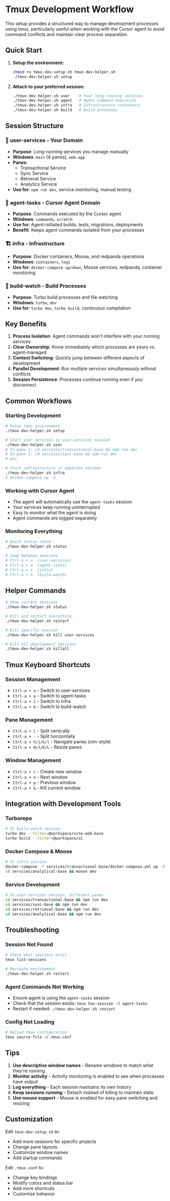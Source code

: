 # Tmux Development Workflow

This setup provides a structured way to manage development processes using tmux, particularly useful when working with the Cursor agent to avoid command conflicts and maintain clear process separation.

## Quick Start

1. **Setup the environment:**
   ```bash
   chmod +x tmux-dev-setup.sh tmux-dev-helper.sh
   ./tmux-dev-helper.sh setup
   ```

2. **Attach to your preferred session:**
   ```bash
   ./tmux-dev-helper.sh user    # Your long-running services
   ./tmux-dev-helper.sh agent   # Agent command execution
   ./tmux-dev-helper.sh infra   # Infrastructure containers
   ./tmux-dev-helper.sh build   # Build processes
   ```

## Session Structure

### 📱 **user-services** - Your Domain
- **Purpose**: Long-running services you manage manually
- **Windows**: `main` (4 panes), `web-app`
- **Panes**: 
  - Transactional Service
  - Sync Service  
  - Retrieval Service
  - Analytics Service
- **Use for**: `npm run dev`, service monitoring, manual testing

### 🤖 **agent-tasks** - Cursor Agent Domain
- **Purpose**: Commands executed by the Cursor agent
- **Windows**: `commands`, `scratch`
- **Use for**: Agent-initiated builds, tests, migrations, deployments
- **Benefit**: Keeps agent commands isolated from your processes

### 🏗️ **infra** - Infrastructure
- **Purpose**: Docker containers, Moose, and redpanda operations
- **Windows**: `containers`, `logs`
- **Use for**: `docker-compose up/down`, Moose services, redpanda, container monitoring

### 🔧 **build-watch** - Build Processes
- **Purpose**: Turbo build processes and file watching
- **Windows**: `turbo`, `dev`
- **Use for**: `turbo dev`, `turbo build`, continuous compilation

## Key Benefits

1. **Process Isolation**: Agent commands won't interfere with your running services
2. **Clear Ownership**: Know immediately which processes are yours vs. agent-managed
3. **Context Switching**: Quickly jump between different aspects of development
4. **Parallel Development**: Run multiple services simultaneously without conflicts
5. **Session Persistence**: Processes continue running even if you disconnect

## Common Workflows

### Starting Development
```bash
# Setup tmux environment
./tmux-dev-helper.sh setup

# Start your services in user-services session
./tmux-dev-helper.sh user
# In pane 1: cd services/transactional-base && npm run dev
# In pane 2: cd services/sync-base && npm run dev
# etc.

# Start infrastructure in separate session
./tmux-dev-helper.sh infra
# docker-compose up -d
```

### Working with Cursor Agent
- The agent will automatically use the `agent-tasks` session
- Your services keep running uninterrupted
- Easy to monitor what the agent is doing
- Agent commands are logged separately

### Monitoring Everything
```bash
# Quick status check
./tmux-dev-helper.sh status

# Jump between sessions
# Ctrl-a + u  (user-services)
# Ctrl-a + a  (agent-tasks)
# Ctrl-a + i  (infra)
# Ctrl-a + b  (build-watch)
```

## Helper Commands

```bash
# Show current sessions
./tmux-dev-helper.sh status

# Kill and restart everything
./tmux-dev-helper.sh restart

# Kill specific session
./tmux-dev-helper.sh kill user-services

# Kill all development sessions
./tmux-dev-helper.sh killall
```

## Tmux Keyboard Shortcuts

### Session Management
- `Ctrl-a + u` - Switch to user-services
- `Ctrl-a + a` - Switch to agent-tasks  
- `Ctrl-a + i` - Switch to infra
- `Ctrl-a + b` - Switch to build-watch

### Pane Management
- `Ctrl-a + |` - Split vertically
- `Ctrl-a + -` - Split horizontally
- `Ctrl-a + h/j/k/l` - Navigate panes (vim-style)
- `Ctrl-a + H/J/K/L` - Resize panes

### Window Management
- `Ctrl-a + c` - Create new window
- `Ctrl-a + n` - Next window
- `Ctrl-a + p` - Previous window
- `Ctrl-a + &` - Kill current window

## Integration with Development Tools

### Turborepo
```bash
# In build-watch session
turbo dev --filter=@workspace/vite-web-base
turbo build --filter=@workspace/ui
```

### Docker Compose & Moose
```bash
# In infra session
docker-compose -f services/transactional-base/docker-compose.yml up -d
cd services/analytical-base && moose dev
```

### Service Development
```bash
# In user-services session, different panes
cd services/transactional-base && npm run dev
cd services/sync-base && npm run dev
cd services/retrieval-base && npm run dev
cd services/analytical-base && npm run dev
```

## Troubleshooting

### Session Not Found
```bash
# Check what sessions exist
tmux list-sessions

# Recreate environment
./tmux-dev-helper.sh restart
```

### Agent Commands Not Working
- Ensure agent is using the `agent-tasks` session
- Check that the session exists: `tmux has-session -t agent-tasks`
- Restart if needed: `./tmux-dev-helper.sh restart`

### Config Not Loading
```bash
# Reload tmux configuration
tmux source-file ~/.tmux.conf
```

## Tips

1. **Use descriptive window names** - Rename windows to match what they're running
2. **Monitor activity** - Activity monitoring is enabled to see when processes have output
3. **Log everything** - Each session maintains its own history
4. **Keep sessions running** - Detach instead of killing to maintain state
5. **Use mouse support** - Mouse is enabled for easy pane switching and resizing

## Customization

Edit `tmux-dev-setup.sh` to:
- Add more sessions for specific projects
- Change pane layouts
- Customize window names
- Add startup commands

Edit `.tmux.conf` to:
- Change key bindings
- Modify colors and status bar
- Add more shortcuts
- Customize behavior 